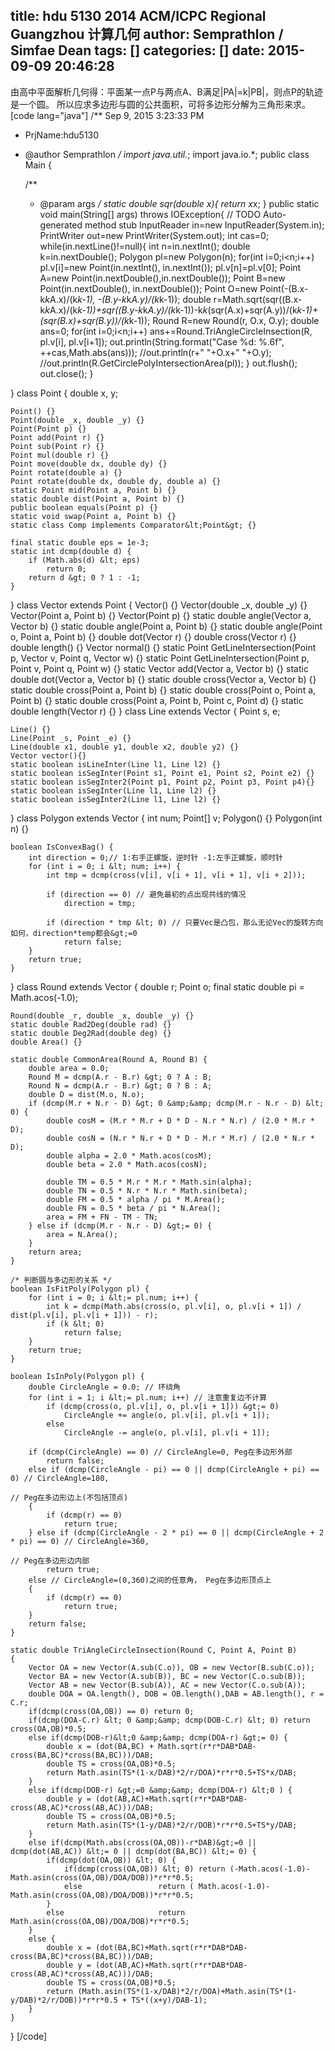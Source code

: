 title: hdu 5130 2014 ACM/ICPC Regional Guangzhou 计算几何
author: Semprathlon / Simfae Dean
tags: []
categories: []
date: 2015-09-09 20:46:28
---
由高中平面解析几何得：平面某一点P与两点A、B满足|PA|=k|PB|，则点P的轨迹是一个圆。
所以应求多边形与圆的公共面积，可将多边形分解为三角形来求。
[code lang="java"]
/** Sep 9, 2015 3:23:33 PM
 * PrjName:hdu5130
 * @author Semprathlon
 */
import java.util.*;
import java.io.*;
public class Main {

    /**
     * @param args
     */
    static double sqr(double x){
        return x*x;
    }
    public static void main(String[] args) throws IOException{
        // TODO Auto-generated method stub
        InputReader in=new InputReader(System.in);
        PrintWriter out=new PrintWriter(System.out);
        int cas=0;
        while(in.nextLine()!=null){
            int n=in.nextInt();
            double k=in.nextDouble();
            Polygon pl=new Polygon(n);
            for(int i=0;i&lt;n;i++)
                pl.v[i]=new Point(in.nextInt(), in.nextInt());
            pl.v[n]=pl.v[0];
            Point A=new Point(in.nextDouble(),in.nextDouble());
            Point B=new Point(in.nextDouble(), in.nextDouble());
            Point O=new Point(-(B.x-k*k*A.x)/(k*k-1), -(B.y-k*k*A.y)/(k*k-1));
            double r=Math.sqrt(sqr((B.x-k*k*A.x)/(k*k-1))+sqr((B.y-k*k*A.y)/(k*k-1))-k*k*(sqr(A.x)+sqr(A.y))/(k*k-1)+(sqr(B.x)+sqr(B.y))/(k*k-1));
            Round R=new Round(r, O.x, O.y);
            double ans=0;
            for(int i=0;i&lt;n;i++)
                ans+=Round.TriAngleCircleInsection(R, pl.v[i], pl.v[i+1]);
            out.println(String.format(&quot;Case %d: %.6f&quot;, ++cas,Math.abs(ans)));
            //out.println(r+&quot; &quot;+O.x+&quot; &quot;+O.y);
            //out.println(R.GetCirclePolyIntersectionArea(pl));
        }
        out.flush();
        out.close();
    }

}
class Point {
    double x, y;

    Point() {}
    Point(double _x, double _y) {}
    Point(Point p) {}
    Point add(Point r) {}
    Point sub(Point r) {}
    Point mul(double r) {}
    Point move(double dx, double dy) {}
    Point rotate(double a) {}
    Point rotate(double dx, double dy, double a) {}
    static Point mid(Point a, Point b) {}
    static double dist(Point a, Point b) {}
    public boolean equals(Point p) {}
    static void swap(Point a, Point b) {}
    static class Comp implements Comparator&lt;Point&gt; {}

    final static double eps = 1e-3;
    static int dcmp(double d) {
        if (Math.abs(d) &lt; eps)
            return 0;
        return d &gt; 0 ? 1 : -1;
    }

}
class Vector extends Point {
    Vector() {}
    Vector(double _x, double _y) {}
    Vector(Point a, Point b) {}
    Vector(Point p) {}
    static double angle(Vector a, Vector b) {}
    static double angle(Point a, Point b) {}
    static double angle(Point o, Point a, Point b) {}
    double dot(Vector r) {}
    double cross(Vector r) {}
    double length() {}
    Vector normal() {}
    static Point GetLineIntersection(Point p, Vector v, Point q, Vector w) {}
    static Point GetLineIntersection(Point p, Point v, Point q, Point w) {}
    static Vector add(Vector a, Vector b) {}
    static double dot(Vector a, Vector b) {}
    static double cross(Vector a, Vector b) {}
    static double cross(Point a, Point b) {}
    static double cross(Point o, Point a, Point b) {}
    static double cross(Point a, Point b, Point c, Point d) {}
    static double length(Vector r) {}
}
class Line extends Vector {
    Point s, e;

    Line() {}
    Line(Point _s, Point _e) {}
    Line(double x1, double y1, double x2, double y2) {}
    Vector vector(){}
    static boolean isLineInter(Line l1, Line l2) {}
    static boolean isSegInter(Point s1, Point e1, Point s2, Point e2) {}
    static boolean isSegInter2(Point p1, Point p2, Point p3, Point p4){}
    static boolean isSegInter(Line l1, Line l2) {}
    static boolean isSegInter2(Line l1, Line l2) {}
}
class Polygon extends Vector {
    int num;
    Point[] v;
    Polygon() {}
    Polygon(int n) {}

    boolean IsConvexBag() {
        int direction = 0;// 1:右手正螺旋，逆时针 -1:左手正螺旋，顺时针
        for (int i = 0; i &lt; num; i++) {
            int tmp = dcmp(cross(v[i], v[i + 1], v[i + 1], v[i + 2]));

            if (direction == 0) // 避免最初的点出现共线的情况
                direction = tmp;

            if (direction * tmp &lt; 0) // 只要Vec是凸包，那么无论Vec的旋转方向如何，direction*temp都会&gt;=0
                return false;
        }
        return true;
    }

}
class Round extends Vector {
    double r;
    Point o;
    final static double pi = Math.acos(-1.0);

    Round(double _r, double _x, double _y) {}
    static double Rad2Deg(double rad) {}
    static double Deg2Rad(double deg) {}
    double Area() {}

    static double CommonArea(Round A, Round B) {
        double area = 0.0;
        Round M = dcmp(A.r - B.r) &gt; 0 ? A : B;
        Round N = dcmp(A.r - B.r) &gt; 0 ? B : A;
        double D = dist(M.o, N.o);
        if (dcmp(M.r + N.r - D) &gt; 0 &amp;&amp; dcmp(M.r - N.r - D) &lt; 0) {
            double cosM = (M.r * M.r + D * D - N.r * N.r) / (2.0 * M.r * D);
            double cosN = (N.r * N.r + D * D - M.r * M.r) / (2.0 * N.r * D);
            double alpha = 2.0 * Math.acos(cosM);
            double beta = 2.0 * Math.acos(cosN);

            double TM = 0.5 * M.r * M.r * Math.sin(alpha);
            double TN = 0.5 * N.r * N.r * Math.sin(beta);
            double FM = 0.5 * alpha / pi * M.Area();
            double FN = 0.5 * beta / pi * N.Area();
            area = FM + FN - TM - TN;
        } else if (dcmp(M.r - N.r - D) &gt;= 0) {
            area = N.Area();
        }
        return area;
    }

    /* 判断圆与多边形的关系 */
    boolean IsFitPoly(Polygon pl) {
        for (int i = 0; i &lt;= pl.num; i++) {
            int k = dcmp(Math.abs(cross(o, pl.v[i], o, pl.v[i + 1]) / dist(pl.v[i], pl.v[i + 1])) - r);
            if (k &lt; 0)
                return false;
        }
        return true;
    }

    boolean IsInPoly(Polygon pl) {
        double CircleAngle = 0.0; // 环绕角
        for (int i = 1; i &lt;= pl.num; i++) // 注意重复边不计算
            if (dcmp(cross(o, pl.v[i], o, pl.v[i + 1])) &gt;= 0)
                CircleAngle += angle(o, pl.v[i], pl.v[i + 1]);
            else
                CircleAngle -= angle(o, pl.v[i], pl.v[i + 1]);

        if (dcmp(CircleAngle) == 0) // CircleAngle=0, Peg在多边形外部
            return false;
        else if (dcmp(CircleAngle - pi) == 0 || dcmp(CircleAngle + pi) == 0) // CircleAngle=180,
                                                                                // Peg在多边形边上(不包括顶点)
        {
            if (dcmp(r) == 0)
                return true;
        } else if (dcmp(CircleAngle - 2 * pi) == 0 || dcmp(CircleAngle + 2 * pi) == 0) // CircleAngle=360,
                                                                                        // Peg在多边形边内部
            return true;
        else // CircleAngle=(0,360)之间的任意角， Peg在多边形顶点上
        {
            if (dcmp(r) == 0)
                return true;
        }
        return false;
    }
    
    static double TriAngleCircleInsection(Round C, Point A, Point B)
    {
        Vector OA = new Vector(A.sub(C.o)), OB = new Vector(B.sub(C.o));
        Vector BA = new Vector(A.sub(B)), BC = new Vector(C.o.sub(B));
        Vector AB = new Vector(B.sub(A)), AC = new Vector(C.o.sub(A));
        double DOA = OA.length(), DOB = OB.length(),DAB = AB.length(), r = C.r;
        if(dcmp(cross(OA,OB)) == 0) return 0;
        if(dcmp(DOA-C.r) &lt; 0 &amp;&amp; dcmp(DOB-C.r) &lt; 0) return cross(OA,OB)*0.5;
        else if(dcmp(DOB-r)&lt;0 &amp;&amp; dcmp(DOA-r) &gt;= 0) {
            double x = (dot(BA,BC) + Math.sqrt(r*r*DAB*DAB-cross(BA,BC)*cross(BA,BC)))/DAB;
            double TS = cross(OA,OB)*0.5;
            return Math.asin(TS*(1-x/DAB)*2/r/DOA)*r*r*0.5+TS*x/DAB;
        }
        else if(dcmp(DOB-r) &gt;=0 &amp;&amp; dcmp(DOA-r) &lt;0 ) {
            double y = (dot(AB,AC)+Math.sqrt(r*r*DAB*DAB-cross(AB,AC)*cross(AB,AC)))/DAB;
            double TS = cross(OA,OB)*0.5;
            return Math.asin(TS*(1-y/DAB)*2/r/DOB)*r*r*0.5+TS*y/DAB;
        }
        else if(dcmp(Math.abs(cross(OA,OB))-r*DAB)&gt;=0 || dcmp(dot(AB,AC)) &lt;= 0 || dcmp(dot(BA,BC)) &lt;= 0) {
            if(dcmp(dot(OA,OB)) &lt; 0) {
                if(dcmp(cross(OA,OB)) &lt; 0) return (-Math.acos(-1.0)-Math.asin(cross(OA,OB)/DOA/DOB))*r*r*0.5;
                else                 return ( Math.acos(-1.0)-Math.asin(cross(OA,OB)/DOA/DOB))*r*r*0.5;
            }
            else                     return Math.asin(cross(OA,OB)/DOA/DOB)*r*r*0.5;
        }
        else {
            double x = (dot(BA,BC)+Math.sqrt(r*r*DAB*DAB-cross(BA,BC)*cross(BA,BC)))/DAB;
            double y = (dot(AB,AC)+Math.sqrt(r*r*DAB*DAB-cross(AB,AC)*cross(AB,AC)))/DAB;
            double TS = cross(OA,OB)*0.5;
            return (Math.asin(TS*(1-x/DAB)*2/r/DOA)+Math.asin(TS*(1-y/DAB)*2/r/DOB))*r*r*0.5 + TS*((x+y)/DAB-1);
        }
    }
}
[/code]